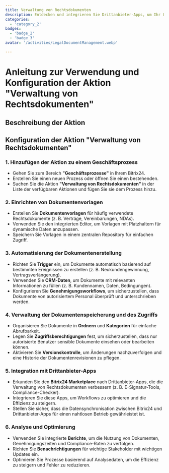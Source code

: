 ```yaml
---
title: Verwaltung von Rechtsdokumenten
description: Entdecken und integrieren Sie Drittanbieter-Apps, um Ihr Unternehmen zu verbessern.
categories: 
  - 'category_2'
badges: 
  - 'badge_2'
  - 'badge_3'
avatar: '/activities/LegalDocumentManagement.webp'

---
```

# Anleitung zur Verwendung und Konfiguration der Aktion "Verwaltung von Rechtsdokumenten"

## Beschreibung der Aktion

## **Konfiguration der Aktion "Verwaltung von Rechtsdokumenten"**

### 1. Hinzufügen der Aktion zu einem Geschäftsprozess
- Gehen Sie zum Bereich **"Geschäftsprozesse"** in Ihrem Bitrix24.
- Erstellen Sie einen neuen Prozess oder öffnen Sie einen bestehenden.
- Suchen Sie die Aktion **"Verwaltung von Rechtsdokumenten"** in der Liste der verfügbaren Aktionen und fügen Sie sie dem Prozess hinzu.

### 2. Einrichten von Dokumentenvorlagen
- Erstellen Sie **Dokumentenvorlagen** für häufig verwendete Rechtsdokumente (z. B. Verträge, Vereinbarungen, NDAs).
- Verwenden Sie den integrierten Editor, um Vorlagen mit Platzhaltern für dynamische Daten anzupassen.
- Speichern Sie Vorlagen in einem zentralen Repository für einfachen Zugriff.

### 3. Automatisierung der Dokumentenerstellung
- Richten Sie **Trigger** ein, um Dokumente automatisch basierend auf bestimmten Ereignissen zu erstellen (z. B. Neukundengewinnung, Vertragsverlängerung).
- Verwenden Sie **CRM-Daten**, um Dokumente mit relevanten Informationen zu füllen (z. B. Kundennamen, Daten, Bedingungen).
- Konfigurieren Sie **Genehmigungsworkflows**, um sicherzustellen, dass Dokumente von autorisiertem Personal überprüft und unterschrieben werden.

### 4. Verwaltung der Dokumentenspeicherung und des Zugriffs
- Organisieren Sie Dokumente in **Ordnern** und **Kategorien** für einfache Abrufbarkeit.
- Legen Sie **Zugriffsberechtigungen** fest, um sicherzustellen, dass nur autorisierte Benutzer sensible Dokumente einsehen oder bearbeiten können.
- Aktivieren Sie **Versionskontrolle**, um Änderungen nachzuverfolgen und eine Historie der Dokumentenrevisionen zu pflegen.

### 5. Integration mit Drittanbieter-Apps
- Erkunden Sie den **Bitrix24 Marketplace** nach Drittanbieter-Apps, die die Verwaltung von Rechtsdokumenten verbessern (z. B. E-Signatur-Tools, Compliance-Checker).
- Integrieren Sie diese Apps, um Workflows zu optimieren und die Effizienz zu steigern.
- Stellen Sie sicher, dass die Datensynchronisation zwischen Bitrix24 und Drittanbieter-Apps für einen nahtlosen Betrieb gewährleistet ist.

### 6. Analyse und Optimierung
- Verwenden Sie integrierte **Berichte**, um die Nutzung von Dokumenten, Genehmigungszeiten und Compliance-Raten zu verfolgen.
- Richten Sie **Benachrichtigungen** für wichtige Stakeholder mit wichtigen Updates ein.
- Optimieren Sie Prozesse basierend auf Analysedaten, um die Effizienz zu steigern und Fehler zu reduzieren.